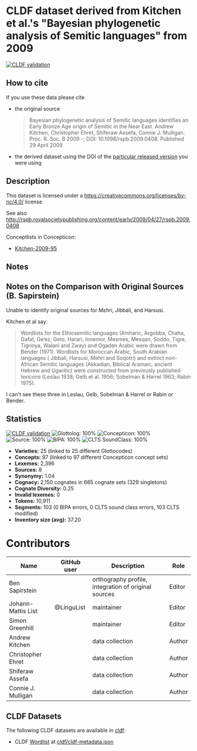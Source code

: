 # CLDF dataset derived from Kitchen et al.'s "Bayesian phylogenetic analysis of Semitic languages" from 2009

[![CLDF validation](https://github.com/lexibank/kitchensemitic/workflows/CLDF-validation/badge.svg)](https://github.com/lexibank/kitchensemitic/actions?query=workflow%3ACLDF-validation)

## How to cite

If you use these data please cite
- the original source
  > Bayesian phylogenetic analysis of Semitic languages identifies an Early Bronze Age origin of Semitic in the Near East. Andrew Kitchen, Christopher Ehret, Shiferaw Assefa, Connie J. Mulligan. Proc. R. Soc. B 2009 -; DOI: 10.1098/rspb.2009.0408. Published 29 April 2009
- the derived dataset using the DOI of the [particular released version](../../releases/) you were using

## Description


This dataset is licensed under a https://creativecommons.org/licenses/by-nc/4.0/ license


See also http://rspb.royalsocietypublishing.org/content/early/2009/04/27/rspb.2009.0408

Conceptlists in Concepticon:
- [Kitchen-2009-95](https://concepticon.clld.org/contributions/Kitchen-2009-95)
## Notes

## Notes on the Comparison with Original Sources (B. Sapirstein)

Unable to identify original sources for Mɛhri, Jibbali, and Harsusi.

Kitchen et al say:

> Wordlists for the Ethiosemitic languages (Amharic, Argobba, Chaha, Gafat, Ge’ez, Geto,
> Harari, Innemor, Mesmes, Mesqan, Soddo, Tigre, Tigrinya, Walani and Zway) and Ogaden Arabic
> were drawn from Bender (1971). Wordlists for Moroccan Arabic, South Arabian languages (
> Jibbali, Harsusi, Mehri and Soqotri) and extinct non-African Semitic languages (Akkadian,
> Biblical Aramaic, ancient Hebrew and Ugaritic) were constructed from previously published
> lexicons (Leslau 1938; Gelb et al. 1956; Sobelman & Harrel 1963; Rabin 1975).

I can't see these three in Leslau, Gelb, Sobelman & Harrel or Rabin or Bender.





## Statistics


[![CLDF validation](https://github.com/lexibank/kitchensemitic/workflows/CLDF-validation/badge.svg)](https://github.com/lexibank/kitchensemitic/actions?query=workflow%3ACLDF-validation)
![Glottolog: 100%](https://img.shields.io/badge/Glottolog-100%25-brightgreen.svg "Glottolog: 100%")
![Concepticon: 100%](https://img.shields.io/badge/Concepticon-100%25-brightgreen.svg "Concepticon: 100%")
![Source: 100%](https://img.shields.io/badge/Source-100%25-brightgreen.svg "Source: 100%")
![BIPA: 100%](https://img.shields.io/badge/BIPA-100%25-brightgreen.svg "BIPA: 100%")
![CLTS SoundClass: 100%](https://img.shields.io/badge/CLTS%20SoundClass-100%25-brightgreen.svg "CLTS SoundClass: 100%")

- **Varieties:** 25 (linked to 25 different Glottocodes)
- **Concepts:** 97 (linked to 97 different Concepticon concept sets)
- **Lexemes:** 2,396
- **Sources:** 8
- **Synonymy:** 1.04
- **Cognacy:** 2,150 cognates in 665 cognate sets (329 singletons)
- **Cognate Diversity:** 0.25
- **Invalid lexemes:** 0
- **Tokens:** 10,911
- **Segments:** 103 (0 BIPA errors, 0 CLTS sound class errors, 103 CLTS modified)
- **Inventory size (avg):** 37.20

# Contributors

Name               | GitHub user | Description | Role
---                | ---         | --- | --- 
Ben Sapirstein | | orthography profile, integration of original sources | Editor
Johann-Mattis List | @LinguList  | maintainer | Editor 
Simon Greenhill | | maintainer | Editor
Andrew Kitchen | | data collection | Author
Christopher Ehret | | data collection | Author
Shiferaw Assefa | | data collection | Author
Connie J. Mulligan | | data collection | Author





## CLDF Datasets

The following CLDF datasets are available in [cldf](cldf):

- CLDF [Wordlist](https://github.com/cldf/cldf/tree/master/modules/Wordlist) at [cldf/cldf-metadata.json](cldf/cldf-metadata.json)